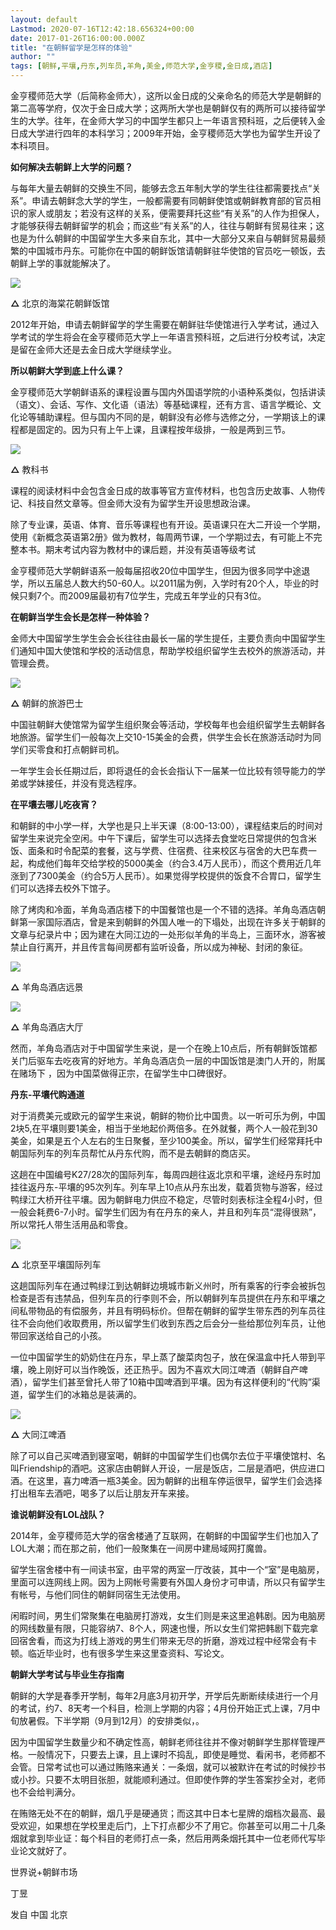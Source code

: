 ```yaml
---
layout: default
Lastmod: 2020-07-16T12:42:18.656324+00:00
date: 2017-01-26T16:00:00.000Z
title: "在朝鲜留学是怎样的体验"
author: ""
tags: [朝鲜,平壤,丹东,列车员,羊角,美金,师范大学,金亨稷,金日成,酒店]
---
```


金亨稷师范大学（后简称金师大），这所以金日成的父亲命名的师范大学是朝鲜的第二高等学府，仅次于金日成大学；这两所大学也是朝鲜仅有的两所可以接待留学生的大学。往年，在金师大学习的中国学生都只上一年语言预科班，之后便转入金日成大学进行四年的本科学习；2009年开始，金亨稷师范大学也为留学生开设了本科项目。

  

**如何解决去朝鲜上大学的问题？**

  

与每年大量去朝鲜的交换生不同，能够去念五年制大学的学生往往都需要找点“关系”。申请去朝鲜念大学的学生，一般都需要有同朝鲜使馆或朝鲜教育部的官员相识的家人或朋友；若没有这样的关系，便需要拜托这些“有关系”的人作为担保人，才能够获得去朝鲜留学的机会；而这些“有关系”的人，往往与朝鲜有贸易往来；这也是为什么朝鲜的中国留学生大多来自东北，其中一大部分又来自与朝鲜贸易最频繁的中国城市丹东。可能你在中国的朝鲜饭馆请朝鲜驻华使馆的官员吃一顿饭，去朝鲜上学的事就能解决了。

![](https://images.weserv.nl/?url=https%3A//pic1.zhimg.com/v2-4bf91e0dbe70567612a52c7b5e8e1190_b.jpg)

**△** 北京的海棠花朝鲜饭馆

2012年开始，申请去朝鲜留学的学生需要在朝鲜驻华使馆进行入学考试，通过入学考试的学生将会在金亨稷师范大学上一年语言预科班，之后进行分校考试，决定是留在金师大还是去金日成大学继续学业。

  

**所以朝鲜大学到底上什么课？**

  

金亨稷师范大学朝鲜语系的课程设置与国内外国语学院的小语种系类似，包括讲读（语文）、会话、写作、文化语（语法）等基础课程，还有方言、语言学概论、文化论等辅助课程。但与国内不同的是，朝鲜没有必修与选修之分，一学期该上的课程都是固定的。因为只有上午上课，且课程按年级排，一般是两到三节。

![](https://images.weserv.nl/?url=https%3A//pic1.zhimg.com/v2-ca07e013f121bd838ce724a7254ee269_b.jpg)

**△** 教科书

  

课程的阅读材料中会包含金日成的故事等官方宣传材料，也包含历史故事、人物传记、科技自然文章等。但金师大没有为留学生开设思想政治课。

除了专业课，英语、体育、音乐等课程也有开设。英语课只在大二开设一个学期，使用《新概念英语第2册》做为教材，每周两节课，一个学期过去，有可能上不完整本书。期末考试内容为教材中的课后题，并没有英语等级考试

金亨稷师范大学朝鲜语系一般每届招收20位中国学生，但因为很多同学中途退学，所以五届总人数大约50-60人。以2011届为例，入学时有20个人，毕业的时候只剩7个。而2009届最初有7位学生，完成五年学业的只有3位。

  

**在朝鲜当学生会长是怎样一种体验？**

  

金师大中国留学生学生会会长往往由最长一届的学生提任，主要负责向中国留学生们通知中国大使馆和学校的活动信息，帮助学校组织留学生去校外的旅游活动，并管理会费。

![](https://images.weserv.nl/?url=https%3A//pic4.zhimg.com/v2-4cfb47eddb19ef132e016d96431affd5_b.jpg)

**△** 朝鲜的旅游巴士

  

中国驻朝鲜大使馆常为留学生组织聚会等活动，学校每年也会组织留学生去朝鲜各地旅游。留学生们一般每次上交10-15美金的会费，供学生会长在旅游活动时为同学们买零食和打点朝鲜司机。

一年学生会长任期过后，即将退任的会长会指认下一届某一位比较有领导能力的学弟或学妹接任，并没有竞选程序。

  

**在平壤去哪儿吃夜宵？**

  

和朝鲜的中小学一样，大学也是只上半天课（8:00-13:00），课程结束后的时间对留学生来说完全空闲。中午下课后，留学生可以选择去食堂吃日常提供的包含米饭、面条和时令配菜的套餐，这与学费、住宿费、往来校区与宿舍的大巴车费一起，构成他们每年交给学校的5000美金（约合3.4万人民币），而这个费用近几年涨到了7300美金（约合5万人民币）。如果觉得学校提供的饭食不合胃口，留学生们可以选择去校外下馆子。

  

除了烤肉和冷面，羊角岛酒店楼下的中国餐馆也是一个不错的选择。羊角岛酒店朝鲜第一家国际酒店，曾是来到朝鲜的外国人唯一的下塌处，出现在许多关于朝鲜的文章与纪录片中；因为建在大同江边的一处形似羊角的半岛上，三面环水，游客被禁止自行离开，并且传言每间房都有监听设备，所以成为神秘、封闭的象征。

![](https://images.weserv.nl/?url=https%3A//pic1.zhimg.com/v2-c4ff5aed8b1e8cc62f2d958520de1a6e_b.jpg)

**△** 羊角岛酒店远景

![](https://images.weserv.nl/?url=https%3A//pic2.zhimg.com/v2-b37a66dca0d1aec90c68a1fc4ed2d29a_b.jpg)

**△** 羊角岛酒店大厅

然而，羊角岛酒店对于中国留学生来说，是一个在晚上10点后，所有朝鲜饭馆都关门后驱车去吃夜宵的好地方。羊角岛酒店负一层的中国饭馆是澳门人开的，附属在赌场下 ，因为中国菜做得正宗，在留学生中口碑很好。

  

**丹东-平壤代购通道**

  

对于消费美元或欧元的留学生来说，朝鲜的物价比中国贵。以一听可乐为例，中国2块5,在平壤则要1美金，相当于坐地起价两倍多。在外就餐，两个人一般花到30美金，如果是五个人左右的生日聚餐，至少100美金。所以，留学生们经常拜托中朝国际列车的列车员帮忙从丹东代购，而不是去朝鲜的商店买。

这趟在中国编号K27/28次的国际列车，每周四趟往返北京和平壤，途经丹东时加挂往返丹东-平壤的95次列车。列车早上10点从丹东出发，载着货物与游客，经过鸭绿江大桥开往平壤。因为朝鲜电力供应不稳定，尽管时刻表标注全程4小时，但一般会耗费6-7小时。留学生们因为有在丹东的亲人，并且和列车员“混得很熟”，所以常托人带生活用品和零食。

![](https://images.weserv.nl/?url=https%3A//pic1.zhimg.com/v2-663a4c22434dfa9c8a0d9dbceedb6f03_b.jpg)

**△** 北京至平壤国际列车  

  

这趟国际列车在通过鸭绿江到达朝鲜边境城市新义州时，所有乘客的行李会被拆包检查是否有违禁品，但列车员的行李则不会，所以朝鲜列车员提供在丹东和平壤之间私带物品的有偿服务，并且有明码标价。但帮在朝鲜的留学生带东西的列车员往往不会向他们收取费用，所以留学生们收到东西之后会分一些给那位列车员，让他带回家送给自己的小孩。

一位中国留学生的奶奶住在丹东，早上蒸了酸菜肉包子，放在保温盒中托人带到平壤，晚上刚好可以当作晚饭，还正热乎。因为不喜欢大同江啤酒（朝鲜自产啤酒），留学生们甚至曾托人带了10箱中国啤酒到平壤。因为有这样便利的“代购”渠道，留学生们的冰箱总是装满的。

![](https://images.weserv.nl/?url=https%3A//pic3.zhimg.com/v2-da04cf138f473b95bf7938f29b0d931b_b.jpg)

**△** 大同江啤酒

  

除了可以自己买啤酒到寝室喝，朝鲜的中国留学生们也偶尔去位于平壤使馆村、名叫Friendship的酒吧。这家店由朝鲜人开设，一层是饭店，二层是酒吧，供应进口酒。在这里，喜力啤酒一瓶3美金。因为朝鲜的出租车停运很早，留学生们会选择打出租车去酒吧，喝多了以后让朋友开车来接。

  

**谁说朝鲜没有LOL战队？**

  

2014年，金亨稷师范大学的宿舍楼通了互联网，在朝鲜的中国留学生们也加入了LOL大潮；而在那之前，他们一般聚集在一间房中建局域网打魔兽。

留学生宿舍楼中有一间读书室，由平常的两室一厅改装，其中一个“室”是电脑房，里面可以连网线上网。因为上网帐号需要有外国人身份才可申请，所以只有留学生有帐号，与他们同住的朝鲜同宿生无法使用。

闲暇时间，男生们常聚集在电脑房打游戏，女生们则是来这里追韩剧。因为电脑房的网线数量有限，只能容纳7、8个人，网速也慢，所以女生们常把韩剧下载完拿回宿舍看，而这为打线上游戏的男生们带来无尽的折磨，游戏过程中经常会有卡顿。临近毕业时，也有很多学生来这里查资料、写论文。

  

**朝鲜大学考试与毕业生存指南**

  

朝鲜的大学是春季开学制，每年2月底3月初开学，开学后先断断续续进行一个月的考试，约7、8天考一个科目，检测上学期的内容；4月份开始正式上课，7月中旬放暑假。下半学期（9月到12月）的安排类似，。

因为中国留学生数量少和不确定性高，朝鲜老师往往并不像对朝鲜学生那样管理严格。一般情况下，只要去上课，且上课时不捣乱，即使是睡觉、看闲书，老师都不会管。日常考试也可以通过贿赂来通关：一条烟，就可以被默许在考试的时候抄书或小抄。只要不太明目张胆，就能顺利通过。但即使作弊的学生答案抄全对，老师也不会给判满分。

在贿赂无处不在的朝鲜，烟几乎是硬通货；而这其中日本七星牌的烟档次最高、最受欢迎，如果想在学校里走后门，上下打点都少不了用它。你甚至可以用二十几条烟就拿到毕业证：每个科目的老师打点一条，然后用两条烟托其中一位老师代写毕业论文就好了。

  

世界说+朝鲜市场

丁昱

发自 中国 北京

